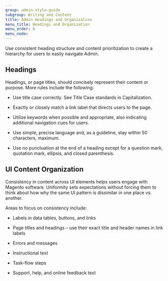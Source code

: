 ```yaml
---
group: admin-style-guide
subgroup: Writing and Content
title: Admin Headings and Organization
menu_title: Headings and Organization
menu_order: 6
menu_node:
---
```

Use consistent heading structure and content prioritization to create a hierarchy for users to easily navigate Admin.

## Headings

Headings, or page titles, should concisely represent their content or purpose. More rules include the following:

*  Use title case correctly. See Title Case standards in Capitalization.

*  Exactly or closely match a link label that directs users to the page.

*  Utilize keywords when possible and appropriate, also indicating additional navigation cues for users.

*  Use simple, precise language and, as a guideline, stay within 50 characters, maximum.

*  Use no punctuation at the end of a heading except for a question mark, quotation mark, ellipsis, and closed parenthesis.

## UI Content Organization

Consistency in content across UI elements helps users engage with Magento software. Uniformity sets expectations without forcing them to think about how why the same UI pattern is dissimilar in one place vs. another.

Areas to focus on consistency include:

*  Labels in data tables, buttons, and links

*  Page titles and headings – use their exact title and header names in link labels

*  Errors and messages

*  Instructional text

*  Task-flow steps

*  Support, help, and online feedback text
